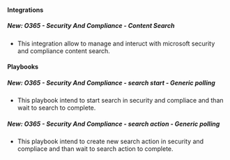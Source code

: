 
#### Integrations
##### New: O365 - Security And Compliance - Content Search
- This integration allow to manage and interuct with microsoft security and compliance content search.

#### Playbooks
##### New: O365 - Security And Compliance - search start - Generic polling
- This playbook intend to start search in security and compliace and than wait to search to complete.
##### New: O365 - Security And Compliance - search action - Generic polling
- This playbook intend to create new search action in security and compliace and than wait to search action to complete.